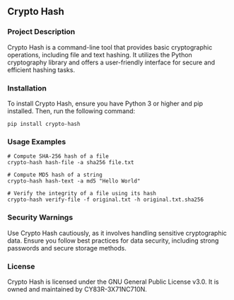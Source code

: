 ## Crypto Hash

### Project Description

Crypto Hash is a command-line tool that provides basic cryptographic operations, including file and text hashing. It utilizes the Python cryptography library and offers a user-friendly interface for secure and efficient hashing tasks.

### Installation

To install Crypto Hash, ensure you have Python 3 or higher and pip installed. Then, run the following command:

```
pip install crypto-hash
```

### Usage Examples

```
# Compute SHA-256 hash of a file
crypto-hash hash-file -a sha256 file.txt

# Compute MD5 hash of a string
crypto-hash hash-text -a md5 "Hello World"

# Verify the integrity of a file using its hash
crypto-hash verify-file -f original.txt -h original.txt.sha256
```

### Security Warnings

Use Crypto Hash cautiously, as it involves handling sensitive cryptographic data. Ensure you follow best practices for data security, including strong passwords and secure storage methods.

### License

Crypto Hash is licensed under the GNU General Public License v3.0. It is owned and maintained by CY83R-3X71NC710N.